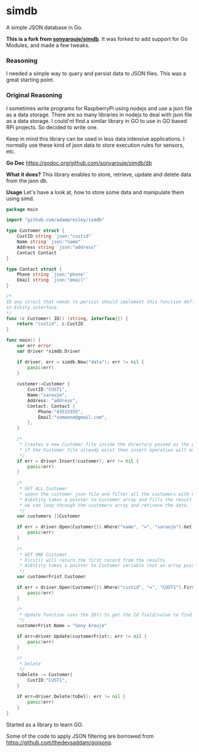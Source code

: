 # simdb

A simple JSON database in Go.

**This is a fork from [sonyarouje/simdb](https://github.com/sonyarouje/simdb)**. It was forked to add support for Go Modules, and made a few tweaks.

### Reasoning
I needed a simple way to query and persist data to JSON files. This was a great starting point.

### Original Reasoning
I sometimes write programs for RaspberryPi using nodejs and use a json file as a data storage. There are so many libraries in nodejs to deal with json file as a data storage. I could'nt find a similar library in GO to use in GO based RPi projects. So decided to write one.

Keep in mind this library can be used in less data intensive applications. I normally use these kind of json data to store execution rules for sensors, etc.


**Go Doc** https://godoc.org/github.com/sonyarouje/simdb/db

**What it does?**
This library enables to store, retrieve, update and delete data from the json db.

**Usage**
Let's have a look at, how to store some data and manipulate them using simd.

```go
package main

import "github.com/adampresley/simdb"

type Customer struct {
	CustID string `json:"custid"`
	Name string `json:"name"`
	Address string `json:"address"`
	Contact Contact
}

type Contact struct {
	Phone string `json:"phone"`
	Email string `json:"email"`
}

/*
ID any struct that needs to persist should implement this function defined 
in Entity interface.
*/
func (c Customer) ID() (string, interface{}) {
	return "custid", c.CustID
}

func main() {
	var err error
	var driver *simdb.Driver

	if driver, err = simdb.New("data"); err != nil {
		panic(err)
	}
 
	customer:=Customer {
		CustID:"CUST1",
		Name:"sarouje",
		Address: "address",
		Contact: Contact {
			Phone:"45533355",
			Email:"someone@gmail.com",
		},
	}    

	/*
	 * Creates a new Customer file inside the directory passed as the parameter to New()
	 * if the Customer file already exist then insert operation will add the customer data to the array
	 */
	if err = driver.Insert(customer); err != nil {
		panic(err)
	}
  
	/*
	 * GET ALL Customer
	 * opens the customer json file and filter all the customers with name sarouje.
	 * AsEntity takes a pointer to Customer array and fills the result to it.
	 * we can loop through the customers array and retireve the data.
	 */
	var customers []Customer

	if err = driver.Open(Customer{}).Where("name", "=", "sarouje").Get().AsEntity(&customers); err != nil {
		panic(err)
	}
  
	/*
	 * GET ONE Customer
	 * First() will return the first record from the results 
	 * AsEntity takes a pointer to Customer variable (not an array pointer)
	 */
	var customerFrist Customer

	if err = driver.Open(Customer{}).Where("custid", "=", "CUST1").First().AsEntity(&customerFrist); err != nil {
		panic(err)
	}

	/*
	 * Update function uses the ID() to get the Id field/value to find the record and update the data.
	 */
	customerFrist.Name = "Sony Arouje"

	if err=driver.Update(customerFrist); err != nil {
		panic(err)
	}

	/*
	 * Delete
	 */
	toDelete := Customer{
		CustID:"CUST1",
	}

	if err=driver.Delete(toDel); err != nil {
		panic(err)
	}
}
```

Started as a library to learn GO.

Some of the code to apply JSON filtering are borrowed from https://github.com/thedevsaddam/gojsonq.
